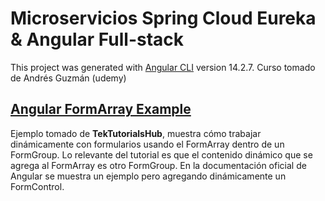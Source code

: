 # Microservicios Spring Cloud Eureka & Angular Full-stack
This project was generated with [Angular CLI](https://github.com/angular/angular-cli) version 14.2.7.
Curso tomado de Andrés Guzmán (udemy)

## [Angular FormArray Example](https://www.tektutorialshub.com/angular/angular-formarray-example-in-reactive-forms/)
Ejemplo tomado de **TekTutorialsHub**, muestra cómo trabajar dinámicamente con formularios usando el 
FormArray dentro de un FormGroup. Lo relevante del tutorial es que el contenido dinámico que se agrega al 
FormArray es otro FormGroup. En la documentación oficial de Angular se muestra un ejemplo pero agregando dinámicamente
un FormControl.
